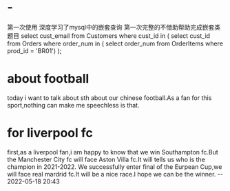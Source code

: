 # -
第一次使用
深度学习了mysql中的嵌套查询
第一次完整的不借助帮助完成嵌套类题目
select cust_email
from Customers
where cust_id in (
                  select cust_id
                  from Orders
                  where order_num in (
                                      select order_num
                                      from OrderItems
                                      where prod_id = 'BR01')
                  );


# about football
today i want to talk about sth about our chinese football.As a fan for this sport,nothing can make me speechless is that.



# for liverpool fc
first,as a liverpool fan,i am happy to know that we win Southampton fc.But the Manchester City fc will face Aston Villa fc.It will tells us who is the champion in 2021-2022.
We successfully enter final of the Eurpean Cup,we will face real mardrid fc.It will be a nice race.I hope we can be the winner.
                                                                                                                      -- 2022-05-18 20:43
